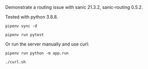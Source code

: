 Demonstrate a routing issue with sanic 21.3.2, sanic-routing 0.5.2.

Tested with python 3.8.8.

`pipenv sync -d`

`pipenv run pytest`

Or run the server manually and use curl:

`pipenv run python -m app.run`

`./curl.sh`